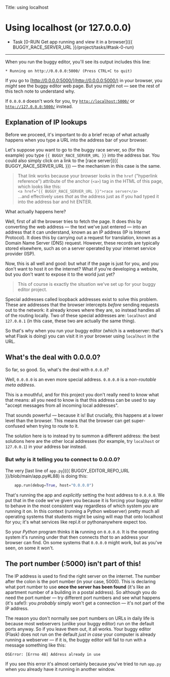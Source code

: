 Title: using localhost


# Using localhost (or 127.0.0.0)

* Task [0-RUN Get app running and view it in a browser]({{ BUGGY_RACE_SERVER_URL }}/project/tasks/#task-0-run)

---

When you run the buggy editor, you'll see its output includes this line:

    * Running on http://0.0.0.0:5000/ (Press CTRL+C to quit)

If you go to [http://0.0.0.0:5000/](http://0.0.0.0:5000/) in your browser, you
_might_ see the buggy editor web page. But you might not — see the rest of
this tech note to understand why.

If `0.0.0.0` doesn't work for you, try
[`http://localhost:5000/`](http://localhost:5000/) or
[`http://127.0.0.0:5000/`](http://127.0.0.0:5000/) instead.

## Explanation of IP lookups

Before we proceed, it's important to do a brief recap of what actually happens
when you type a URL into the address bar of your browser.

Let's suppose you want to go to the buggy race server, so (for this example)
you type `{{ BUGGY_RACE_SERVER_URL }}` into the address bar. You could also
simply click on a link to the [race server]({{ BUGGY_RACE_SERVER_URL }}) — the
mechanism in this case is the same.

> That link works because your browser looks in the `href` ("hyperlink
> reference") attribute of the anchor (`<a>`) tag in the HTML of this page,
> which looks like this:  
> `<a href="{{ BUGGY_RACE_SERVER_URL }}">race server</a>`  
> ...and effectively uses _that_ as the address just as if you had typed it
> into the address bar and hit ENTER.

What actually happens here?

Well, first of all the browser tries to fetch the page. It does this by
converting the web address — the text we've just entered — into an address
that it can understand, known as an IP address (IP is Internet Protocol). It
does this by carrying out a request for translation, known as a Domain Name
Server (DNS) request. However, these records are typically stored elsewhere,
such as on a server operated by your internet service provider (ISP).

Now, this is all well and good: but what if the page is just for you, and you
don't want to host it on the internet? What if you're developing a website, but
you don't want to expose it to the world just yet?

> This of course is exactly the situation we've set up for your buggy editor
> project.

Special addresses called loopback addresses exist to solve this problem. These
are addresses that the browser intercepts _before_ sending requests out to the
network: it already knows where they are, so instead handles all of the routing
locally. Two of these special addresses are:
`localhost` and `127.0.0.1` (in this case, these two are actually the same
thing).

So that's why when you run your buggy editor (which is a webserver: that's what
Flask is doing) you can visit it in your browser using `localhost` in the URL.


## What's the deal with 0.0.0.0?

So far, so good. So, what's the deal with `0.0.0.0`?

Well, `0.0.0.0` is an even more special address. `0.0.0.0` is a
_non-routable meta address_.

This is a mouthful, and for this project you don't really need to know what
that means: all you need to know is that this address can be used to say
"accept messages from all incoming local addresses".

That sounds powerful — because it is! But crucially, this happens at a lower
level than the browser. This means that the browser can get super-confused
when trying to route to it.

The solution here is to instead try to summon a different address: the best
solutions here are the other local addresses (for example, try `localhost` or
`127.0.0.1`) in your address bar instead.

### But _why_ is it telling you to connect to 0.0.0.0?

The very [last line of `app.py`]({{ BUGGY_EDITOR_REPO_URL }}/blob/main/app.py#L88)
is doing this:

```python
    app.run(debug=True, host="0.0.0.0")
```

That's running the app and _explicitly_ setting the host address to `0.0.0.0`.
We put that in the code we've given you because it is forcing your buggy editor
to behave in the most consistent way regardless of which system _you_ are
running it on. In this context (running a Python webserver) pretty much all
operating systems that students might be using will map that onto localhost for
you; it's what services like repl.it or pythonanywhere expect too.

So your _Python_ program thinks it **is** running on `0.0.0.0`. It is the
operating system it's running under that then connects _that_ to an address
your browser can find. On some systems that `0.0.0.0` might work, but as you've
seen, on some it won't.


## The port number (:5000) isn't part of this!

The IP address is used to find the right server on the internet. The number
after the colon is the port number (in your case, 5000). This is declaring
what port number to use **once the server has been found** (it's like an
apartment number of a building in a postal address). So although you do need
the port number — try different port numbers and see what happens (it's safe!):
you _probably_ simply won't get a connection — it's not part of the IP
address.

The reason you don't normally see port numbers on URLs in daily life is because
most webservers (unlike your buggy editor) run on the default ports anyway. So
if you leave them out, it all works. Your buggy editor (Flask) does not run on
the default _just in case_ your computer is already running a webserver — if it
is, the buggy editor will fail to run with a message something like this:

    OSError: [Errno 48] Address already in use

If you see this error it's almost certainly because you've tried to run `app.py`
when you already have it running in another window.


